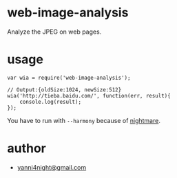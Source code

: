 # web-image-analysis

Analyze the JPEG on web pages.

# usage

```
var wia = require('web-image-analysis');

// Output:{oldSize:1024, newSize:512}
wia('http://tieba.baidu.com/', function(err, result){
    console.log(result);
});
```

You have to run with `--harmony` because of [nightmare](https://github.com/segmentio/nightmare).

# author
 - <yanni4night@gmail.com>
